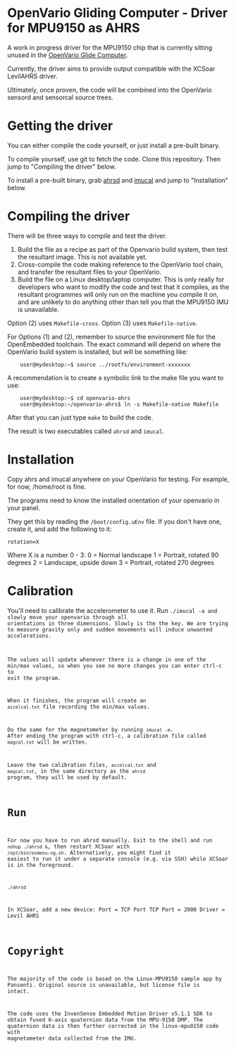 # OpenVario Gliding Computer - Driver for MPU9150 as AHRS

A work in progress driver for the MPU9150 chip that is currently sitting unused in the [OpenVario Glide Computer](http://www.openvario.org).

Currently, the driver aims to provide output compatible with the XCSoar LevilAHRS driver.


Ultimately, once proven, the code will be combined into the OpenVario sensord and sensorcal source trees.



# Getting the driver

You can either compile the code yourself, or just install a pre-built binary.

To compile yourself, use git to fetch the code. Clone this repository. Then jump to "Compiling the driver" below.

To install a pre-built binary, grab [ahrsd](http://glidist.jfwhome.com/ahrsd) and [imucal](http://glidist.jfwhome.com/imucal) and jump to "Installation" below.


# Compiling the driver

There will be three ways to compile and test the driver.

1. Build the file as a recipe as part of the Openvario build system, then test the resultant image. This is not available yet.
2. Cross-compile the code making reference to the OpenVario tool chain, and transfer the resultant files to your OpenVario.
3. Build the file on a Linux desktop/laptop computer. This is only really for developers who want to modify the code and test that it compiles, as the resultant programmes will only run on the machine you compile it on, and are unlikely to do anything other than tell you that the MPU9150 IMU is unavailable.

Option (2) uses <code>Makefile-cross</code>. Option (3) uses <code>Makefile-native</code>.

For Options (1) and (2), remember to source the environment file for the OpenEmbedded toolchain. The exact command will depend on where the OpenVario build system is installed, but will be something like:

        user@mydesktop:~$ source ../rootfs/environment-xxxxxxx

A recommendation is to create a symbolic link to the make file you want to use:

        user@mydesktop:~$ cd openvario-ahrs
        user@mydesktop:~/openvario-ahrs$ ln -s Makefile-native Makefile

After that you can just type <code>make</code> to build the code.

The result is two executables called <code>ahrsd</code> and <code>imucal</code>.


# Installation

Copy ahrs and imucal anywhere on your OpenVario for testing. For example, for now, /home/root is fine.

The programs need to know the installed orientation of your openvario in your panel. 

They get this by reading the <code>/boot/config.uEnv</code> file. If you don't have one, create it,
and add the following to it:

<code>rotation=X</code>

Where X is a number 0 - 3:
0 = Normal landscape
1 = Portrait, rotated 90 degrees
2 = Landscape, upside down
3 = Portrait, rotated 270 degrees



# Calibration

You'll need to calibrate the accelerometer to use it. 
Run <code>./imucal -a</a> and slowly move your openvario through all
orientations in three dimensions. Slowly is the the key. 
We are trying to measure gravity only and sudden movements will 
induce unwanted accelerations.

The values will update whenever there is a change in one of the min/max
values, so when you see no more changes you can enter ctrl-c to exit
the program.

When it finishes, the program will create an <code>accelcal.txt</code> file
recording the min/max values.

Do the same for the magnetometer by running <code>imucal -m</code>. After ending the program with ctrl-c, 
a calibration file called <code>magcal.txt</code>
will be written.

Leave the two calibration files, <code>accelcal.txt</code> and <code>magcal.txt</code>, in the
same directory as the <code>ahrsd</code> program, they will be used by default.


# Run

For now you have to run ahrsd manually. Exit to the shell and run <code>nohup ./ahrsd &</code>, 
then restart XCSoar with <code>/opt/bin/ovmenu-ng.sh</code>. 
Alternatively, you might find it easiest to run it under a separate console (e.g. via SSH) 
while XCSoar is in the foreground.

<code>./ahrsd</code>

In XCSoar, add a new device: 
Port = TCP Port
TCP Port = 2000
Driver = Levil AHRS


# Copyright

The majority of the code is based on the Linux-MPU9150 sample app by Pansenti. 
Original source is unavailable, but license file is intact.

The code uses the InvenSense Embedded Motion Driver v5.1.1 SDK
to obtain fused 6-axis quaternion data from the MPU-9150 DMP. The quaternion
data is then further corrected in the linux-mpu0150 code with magnetometer 
data collected from the IMU.

